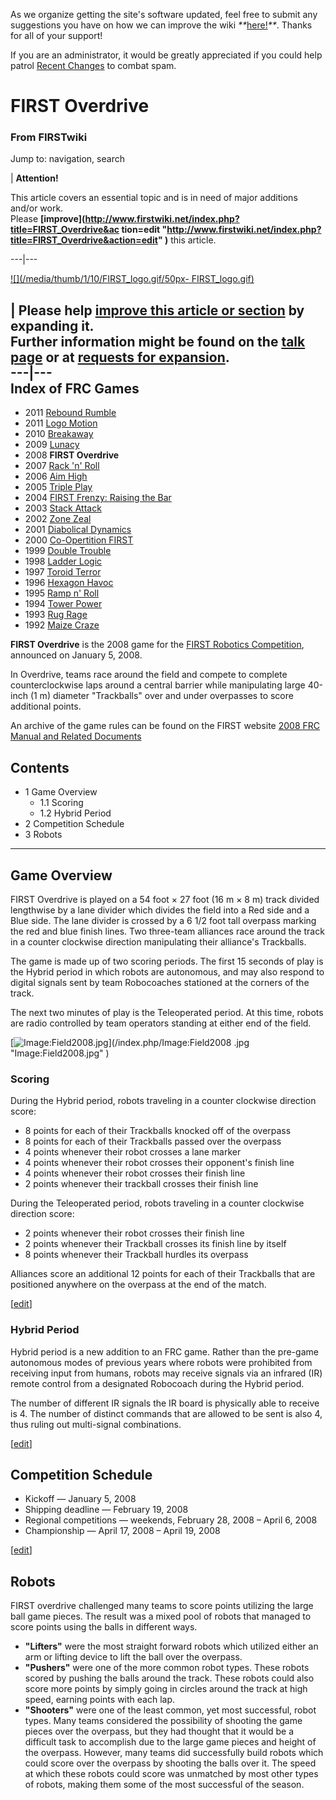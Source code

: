 As we organize getting the site's software updated, feel free to submit any
suggestions you have on how we can improve the wiki
_**_[here!](/index.php/User:Hallry/Suggestions "User:Hallry/Suggestions"
)_**_. Thanks for all of your support!

If you are an administrator, it would be greatly appreciated if you could help
patrol [Recent Changes](/index.php/Special:Recentchanges
"Special:Recentchanges" ) to combat spam.

# FIRST Overdrive

### From FIRSTwiki

Jump to: navigation, search

| **Attention!**  

This article covers an essential topic and is in need of major additions
and/or work.  
Please **[improve](http://www.firstwiki.net/index.php?title=FIRST_Overdrive&ac
tion=edit
"http://www.firstwiki.net/index.php?title=FIRST_Overdrive&action=edit" )**
this article.  
  
---|---  
  
[![](/media/thumb/1/10/FIRST_logo.gif/50px-
FIRST_logo.gif)](/index.php/Image:FIRST_logo.gif "" )

| **Please help [improve this article or
section](http://www.firstwiki.net/index.php?title=FIRST_Overdrive&action=edit
"http://www.firstwiki.net/index.php?title=FIRST_Overdrive&action=edit" ) by
expanding it.**  
Further information might be found on the [talk
page](/index.php?title=Talk:FIRST_Overdrive&action=edit "Talk:FIRST Overdrive"
) or at [requests for expansion](/index.php/FIRSTwiki:Requests_for_expansion
"FIRSTwiki:Requests for expansion" ).  
---|---  
Index of FRC Games  
---  
  
  * 2011 [Rebound Rumble](/index.php/Rebound_Rumble "Rebound Rumble" )
  * 2011 [Logo Motion](/index.php/Logo_Motion "Logo Motion" )
  * 2010 [Breakaway](/index.php/Breakaway "Breakaway" )
  * 2009 [Lunacy](/index.php/Lunacy "Lunacy" )
  * 2008 **FIRST Overdrive**
  * 2007 [Rack 'n' Roll](/index.php/Rack_%27n%27_Roll "Rack 'n' Roll" )
  * 2006 [Aim High](/index.php/Aim_High "Aim High" )
  * 2005 [Triple Play](/index.php/Triple_Play "Triple Play" )
  * 2004 [FIRST Frenzy: Raising the Bar](/index.php/FIRST_Frenzy:_Raising_the_Bar "FIRST Frenzy: Raising the Bar" )
  * 2003 [Stack Attack](/index.php/Stack_Attack "Stack Attack" )
  * 2002 [Zone Zeal](/index.php/Zone_Zeal "Zone Zeal" )
  * 2001 [Diabolical Dynamics](/index.php/Diabolical_Dynamics "Diabolical Dynamics" )
  * 2000 [Co-Opertition FIRST](/index.php/Co-Opertition_FIRST "Co-Opertition FIRST" )
  * 1999 [Double Trouble](/index.php/Double_Trouble "Double Trouble" )
  * 1998 [Ladder Logic](/index.php/Ladder_Logic "Ladder Logic" )
  * 1997 [Toroid Terror](/index.php/Toroid_Terror "Toroid Terror" )
  * 1996 [Hexagon Havoc](/index.php/Hexagon_Havoc "Hexagon Havoc" )
  * 1995 [Ramp n' Roll](/index.php/Ramp_n%27_Roll "Ramp n' Roll" )
  * 1994 [Tower Power](/index.php/Tower_Power "Tower Power" )
  * 1993 [Rug Rage](/index.php/Rug_Rage "Rug Rage" )
  * 1992 [Maize Craze](/index.php/Maize_Craze "Maize Craze" )  
  
  

**FIRST Overdrive** is the 2008 game for the [FIRST Robotics Competition](/index.php/FIRST_Robotics_Competition "FIRST Robotics Competition" ), announced on January 5, 2008. 

In Overdrive, teams race around the field and compete to complete
counterclockwise laps around a central barrier while manipulating large
40-inch (1 m) diameter "Trackballs" over and under overpasses to score
additional points.

An archive of the game rules can be found on the FIRST website [2008 FRC
Manual and Related
Documents](http://www.usfirst.org/roboticsprograms/frc/content.aspx?id=9152
"http://www.usfirst.org/roboticsprograms/frc/content.aspx?id=9152" )

## Contents

  * 1 Game Overview
    * 1.1 Scoring
    * 1.2 Hybrid Period
  * 2 Competition Schedule
  * 3 Robots  
---  
  

## Game Overview

FIRST Overdrive is played on a 54 foot × 27 foot (16 m × 8 m) track divided
lengthwise by a lane divider which divides the field into a Red side and a
Blue side. The lane divider is crossed by a 6 1/2 foot tall overpass marking
the red and blue finish lines. Two three-team alliances race around the track
in a counter clockwise direction manipulating their alliance's Trackballs.

The game is made up of two scoring periods. The first 15 seconds of play is
the Hybrid period in which robots are autonomous, and may also respond to
digital signals sent by team Robocoaches stationed at the corners of the
track.

The next two minutes of play is the Teleoperated period. At this time, robots
are radio controlled by team operators standing at either end of the field.

[![Image:Field2008.jpg](/media/d/df/Field2008.jpg)](/index.php/Image:Field2008
.jpg "Image:Field2008.jpg" )


### Scoring

During the Hybrid period, robots traveling in a counter clockwise direction
score:

  * 8 points for each of their Trackballs knocked off of the overpass 
  * 8 points for each of their Trackballs passed over the overpass 
  * 4 points whenever their robot crosses a lane marker 
  * 4 points whenever their robot crosses their opponent's finish line 
  * 4 points whenever their robot crosses their finish line 
  * 2 points whenever their trackball crosses their finish line 

During the Teleoperated period, robots traveling in a counter clockwise
direction score:

  * 2 points whenever their robot crosses their finish line 
  * 2 points whenever their Trackball crosses its finish line by itself 
  * 8 points whenever their Trackball hurdles its overpass 

Alliances score an additional 12 points for each of their Trackballs that are
positioned anywhere on the overpass at the end of the match.

[[edit](/index.php?title=FIRST_Overdrive&action=edit&section=3 "Edit section:
Hybrid Period" )]

### Hybrid Period

Hybrid period is a new addition to an FRC game. Rather than the pre-game
autonomous modes of previous years where robots were prohibited from receiving
input from humans, robots may receive signals via an infrared (IR) remote
control from a designated Robocoach during the Hybrid period.

The number of different IR signals the IR board is physically able to receive
is 4. The number of distinct commands that are allowed to be sent is also 4,
thus ruling out multi-signal combinations.

[[edit](/index.php?title=FIRST_Overdrive&action=edit&section=4 "Edit section:
Competition Schedule" )]

## Competition Schedule

  * Kickoff — January 5, 2008 
  * Shipping deadline — February 19, 2008 
  * Regional competitions — weekends, February 28, 2008 – April 6, 2008 
  * Championship — April 17, 2008 – April 19, 2008 

[[edit](/index.php?title=FIRST_Overdrive&action=edit&section=5 "Edit section:
Robots" )]

## Robots

FIRST overdrive challenged many teams to score points utilizing the large ball
game pieces. The result was a mixed pool of robots that managed to score
points using the balls in different ways.

  * **"Lifters"** were the most straight forward robots which utilized either an arm or lifting device to lift the ball over the overpass. 
  * **"Pushers"** were one of the more common robot types. These robots scored by pushing the balls around the track. These robots could also score more points by simply going in circles around the track at high speed, earning points with each lap. 
  * **"Shooters"** were one of the least common, yet most successful, robot types. Many teams considered the possibility of shooting the game pieces over the overpass, but they had thought that it would be a difficult task to accomplish due to the large game pieces and height of the overpass. However, many teams did successfully build robots which could score over the overpass by shooting the balls over it. The speed at which these robots could score was unmatched by most other types of robots, making them some of the most successful of the season. 

